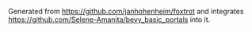 Generated from https://github.com/janhohenheim/foxtrot
and integrates https://github.com/Selene-Amanita/bevy_basic_portals into it.

